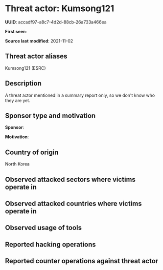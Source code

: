 # Threat actor: Kumsong121

**UUID**: accadf97-a8c7-4d2d-88cb-26a733a466ea

**First seen**: 

**Source last modified**: 2021-11-02

## Threat actor aliases

Kumsong121 (ESRC)

## Description

A threat actor mentioned in a summary report only, so we don't know who they are yet.

## Sponsor type and motivation

**Sponsor**: 

**Motivation**: 


## Country of origin

North Korea

## Observed attacked sectors where victims operate in



## Observed attacked countries where victims operate in



## Observed usage of tools



## Reported hacking operations



## Reported counter operations against threat actor





